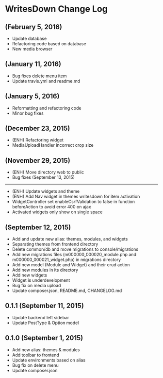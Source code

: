 WritesDown Change Log
=====================
(February 5, 2016)
------------------
* Update database
* Refactoring code based on database
* New media browser

(January 11, 2016)
------------------
* Bug fixes delete menu item
* Update travis.yml and readme.md

(January 5, 2016)
-----------------
* Reformatting and refactoring code
* Minor bug fixes

(December 23, 2015)
-------------------
* (ENH) Refactoring widget
* MediaUploadHandler incorrect crop size

(November 29, 2015)
-------------------
* (ENH) Move directory web to public
* Bug fixes
(September 13, 2015)
--------------------
* (ENH) Update widgets and theme
* (ENH) Add Nav widget in themes writesdown for item activation
* WidgetController set enableCsrfValidation to false in function beforeAction to avoid error 400 on ajax
* Activated widgets only show on single space

(September 12, 2015)
--------------------
* Add and update new alias: themes, modules, and widgets
* Separating themes from frontend directory
* Delete common/db and move migrations to console/migrations 
* Add new migrations files (m000000_000020_module.php and m000000_000021_widget.php) in migrations directory
* Add new model (Module and Widget) and their crud action
* Add new modules in its directory
* Add new widgets
* Widget is underdevelopment
* Bug fix on media upload
* Update composer.json, README.md, CHANGELOG.md

0.1.1 (September 11, 2015)
--------------------------
* Update backend left sidebar
* Update PostType &amp; Option model 

0.1.0 (September 1, 2015)
------------------------
* Add new alias: themes &amp; modules
* Add toolbar to frontend
* Update environments based on alias
* Bug fix on delete menu
* Update composer.json
